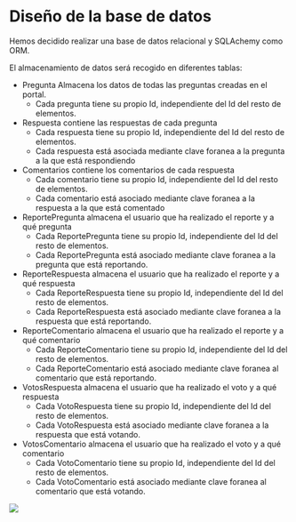 # Diseño de la base de datos

Hemos decidido realizar una base de datos relacional y SQLAchemy como ORM.

El almacenamiento de datos será recogido en diferentes tablas:

- Pregunta Almacena los datos de todas las preguntas creadas en el portal. 
  - Cada pregunta tiene su propio Id, independiente del Id del resto de elementos.
- Respuesta contiene las respuestas de cada pregunta
  - Cada respuesta tiene su propio Id, independiente del Id del resto de elementos.
  - Cada respuesta está asociada mediante clave foranea a la pregunta a la que está respondiendo
- Comentarios contiene los comentarios de cada respuesta
  - Cada comentario tiene su propio Id, independiente del Id del resto de elementos.
  - Cada comentario está asociado mediante clave foranea a la respuesta a la que está comentado
- ReportePregunta  almacena el usuario que ha realizado el reporte y a qué pregunta
  - Cada ReportePregunta tiene su propio Id, independiente del Id del resto de elementos.
  - Cada ReportePregunta está asociado mediante clave foranea a la pregunta que está reportando.
- ReporteRespuesta  almacena el usuario que ha realizado el reporte y a qué respuesta
  - Cada ReporteRespuesta tiene su propio Id, independiente del Id del resto de elementos.
  - Cada ReporteRespuesta está asociado mediante clave foranea a la respuesta que está reportando.
- ReporteComentario  almacena el usuario que ha realizado el reporte y a qué comentario
  - Cada ReporteComentario tiene su propio Id, independiente del Id del resto de elementos.
  - Cada ReporteComentario está asociado mediante clave foranea al comentario que está reportando.
- VotosRespuesta almacena el usuario que ha realizado el voto y a qué respuesta
  - Cada VotoRespuesta tiene su propio Id, independiente del Id del resto de elementos.
  - Cada VotoRespuesta está asociado mediante clave foranea a la respuesta que está votando.
- VotosComentario almacena el usuario que ha realizado el voto y a qué comentario
  - Cada VotoComentario tiene su propio Id, independiente del Id del resto de elementos.
  - Cada VotoComentario está asociado mediante clave foranea al comentario que está votando.

![](https://i.imgur.com/PT5SQrO.jpeg)

